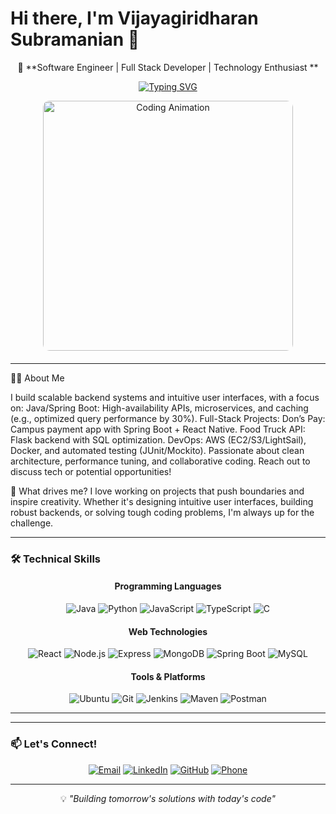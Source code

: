# Hi there, I'm Vijayagiridharan Subramanian 👋

<div align="center">

🚀 **Software Engineer | Full Stack Developer | Technology Enthusiast **

[![Typing SVG](https://readme-typing-svg.herokuapp.com?font=Fira+Code&pause=1000&color=2196F3&center=true&vCenter=true&width=435&lines=MS+CS+at+Purdue+University;Full+Stack+Developer;Software+Engineer)](https://git.io/typing-svg)

<div align="center" style="margin-bottom: 20px;">
  <img src="https://media.giphy.com/media/Y4ak9Ki2GZCbJxAnJD/giphy.gif" alt="Coding Animation" width="400px" style="display: block; margin: auto; border-radius: 10px;"/>
</div>
</div>

---

👨‍💻 About Me

I build scalable backend systems and intuitive user interfaces, with a focus on:
Java/Spring Boot: High-availability APIs, microservices, and caching (e.g., optimized query performance by 30%).
Full-Stack Projects:
Don’s Pay: Campus payment app with Spring Boot + React Native.
Food Truck API: Flask backend with SQL optimization.
DevOps: AWS (EC2/S3/LightSail), Docker, and automated testing (JUnit/Mockito).
Passionate about clean architecture, performance tuning, and collaborative coding. Reach out to discuss tech or potential opportunities!

🌟 What drives me?
I love working on projects that push boundaries and inspire creativity. Whether it's designing intuitive user interfaces, building robust backends, or solving tough coding problems, I'm always up for the challenge.


---


### 🛠️ Technical Skills

<div align="center">

#### Programming Languages
![Java](https://img.shields.io/badge/Java-007396?style=for-the-badge&logo=java&logoColor=white)
![Python](https://img.shields.io/badge/Python-3776AB?style=for-the-badge&logo=python&logoColor=white)
![JavaScript](https://img.shields.io/badge/JavaScript-F7DF1E?style=for-the-badge&logo=javascript&logoColor=black)
![TypeScript](https://img.shields.io/badge/TypeScript-3178C6?style=for-the-badge&logo=typescript&logoColor=white)
![C](https://img.shields.io/badge/C-A8B9CC?style=for-the-badge&logo=c&logoColor=black)

#### Web Technologies
![React](https://img.shields.io/badge/React-61DAFB?style=for-the-badge&logo=react&logoColor=black)
![Node.js](https://img.shields.io/badge/Node.js-339933?style=for-the-badge&logo=node.js&logoColor=white)
![Express](https://img.shields.io/badge/Express-000000?style=for-the-badge&logo=express&logoColor=white)
![MongoDB](https://img.shields.io/badge/MongoDB-47A248?style=for-the-badge&logo=mongodb&logoColor=white)
![Spring Boot](https://img.shields.io/badge/Spring%20Boot-6DB33F?style=for-the-badge&logo=spring-boot&logoColor=white)
![MySQL](https://img.shields.io/badge/MySQL-4479A1?style=for-the-badge&logo=mysql&logoColor=white)

#### Tools & Platforms
![Ubuntu](https://img.shields.io/badge/Ubuntu-E95420?style=for-the-badge&logo=ubuntu&logoColor=white)
![Git](https://img.shields.io/badge/Git-F05032?style=for-the-badge&logo=git&logoColor=white)
![Jenkins](https://img.shields.io/badge/Jenkins-D24939?style=for-the-badge&logo=jenkins&logoColor=white)
![Maven](https://img.shields.io/badge/Maven-C71A36?style=for-the-badge&logo=apache-maven&logoColor=white)
![Postman](https://img.shields.io/badge/Postman-FF6C37?style=for-the-badge&logo=postman&logoColor=white)

</div>


---


---

### 📫 Let's Connect!

<div align="center">

[![Email](https://img.shields.io/badge/Email-D14836?style=for-the-badge&logo=gmail&logoColor=white)](mailto:vvijayagiridharan@gmail.com)
[![LinkedIn](https://img.shields.io/badge/LinkedIn-0077B5?style=for-the-badge&logo=linkedin&logoColor=white)](https://www.linkedin.com/in/vijayagiridharan-subramanian-62227518b/)
[![GitHub](https://img.shields.io/badge/GitHub-100000?style=for-the-badge&logo=github&logoColor=white)](https://github.com/Vijayagiridharan)
[![Phone](https://img.shields.io/badge/Phone-260--804--2802-green?style=for-the-badge&logo=phone&logoColor=white)](tel:+12608042802)

</div>

---

<div align="center">
  
💡 *"Building tomorrow's solutions with today's code"*

</div>

